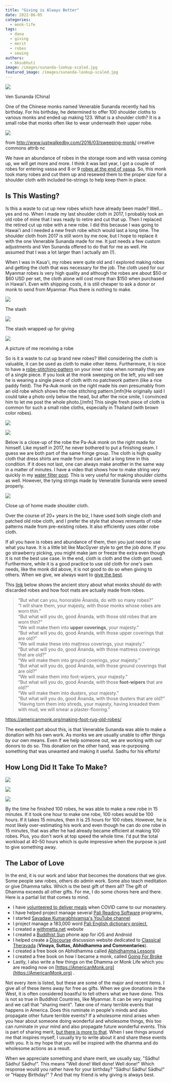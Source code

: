 ```yaml
---
title: "Giving is Always Better"
date: 2022-06-05
categories: 
  - monk-life
tags: 
  - dana
  - giving
  - merit
  - robes
  - sewing
authors: 
  - bksubhuti
image: /images/sunanda-lookup-scaled.jpg
featured_image: /images/sunanda-lookup-scaled.jpg
---
```


![](/images/sunanda-lookup-1024x576.jpg)

Ven Sunanda (China)

One of the Chinese monks named Venerable Sunanda recently had his birthday. For his birthday, he determined to offer 100 shoulder cloths to various monks and ended up making 123. What is a shoulder cloth? It is a small robe that monks often like to wear underneath their upper robe.

![](/images/Sweeping-Monk.jpg)

from http://www.justwalkedby.com/2016/03/sweeping-monk/ creative commons attrib nc

We have an abundance of robes in the storage room and with vassa coming up, we will get more and more. I think it was last year, I got a couple of robes for entering vassa and 8 or 9 [robes at the end of vassa](https://americanmonk.org/how-long-do-monks-robes-last/). So, this monk took many robes and cut them up and resewed them to the proper size for a shoulder cloth with included tie-strings to help keep them in place.

## Is This Wasting?

Is this a waste to cut up new robes which have already been made? Well... yes and no. When I made my last shoulder cloth in 2017, I probably took an old robe of mine that I was ready to retire and cut that up. Then I replaced the retired cut up robe with a new robe. I did this because I was going to Hawai'i and I needed a new fresh robe which would last a long time. The shoulder cloth from 2017 is still worn by me now, but I hope to replace it with the one Venerable Sunanda made for me. It just needs a few custom adjustments and Ven Sunanda offered to do that for me as well. He assumed that I was a lot larger than I actually am (!).

When I was in Kaua'i, my robes were quite old and I explored making robes and getting the cloth that was necessary for the job. The cloth used for our Myanmar robes is very high quality and although the robes are about $50 or $60 USD per set, the cloth alone will cost more than $150 when purchased in Hawai'i. Even with shipping costs, it is still cheaper to ask a donor or monk to send from Myanmar. Plus there is nothing to make.

![](/images/robe-stack-768x1024.jpg)

The stash

![](/images/robe-stack-plastic-768x1024.jpg)

The stash wrapped up for giving

![](/images/robe-giving-768x1024.jpg)

A picture of me receiving a robe

So is it a waste to cut up brand new robes? Well considering the cloth is valuable, it can be used as cloth to make other items. Furthermore, it is nice to have a [robe-stitching-pattern](https://americanmonk.org/buddhist-monks-robes-information/) on your inner robe when normally they are of a single piece. If you look at the monk sweeping on the left, you will see he is wearing a single piece of cloth with no patchwork pattern (like a rice paddy field). The Pa-Auk monk on the right made his own presumably from an old robe which shows the robe stitching pattern.\[mfn\]He originally said I could take a photo only below the head, but after the nice smile, I convinced him to let me post the whole photo.\[/mfn\] This single fresh piece of cloth is common for such a small robe cloths, especially in Thailand (with brown color robes).

![](/images/Sweeping-Monk.jpg)

![](/images/shoulder-robe-rotated.jpg)

Below is a close-up of the robe the Pa-Auk monk on the right made for himself. Like myself in 2017, he never bothered to put a finishing seam. I guess we are both part of the same fringe group. The cloth is high quality cloth that dress shirts are made from and can last a long time in this condition. If it does not last, one can always make another in the same way in a matter of minutes. I have a video that shows how to make string very quickly in my [water filter post](https://americanmonk.org/make-monk-filter-3-minutes/). This is very useful for making shoulder cloths as well. However, the tying strings made by Venerable Sunanda were sewed properly.

![](/images/shoulder-robe-close.png)

Close up of home made shoulder cloth.

Over the course of 20+ years in the biz, I have used both single cloth and patched old robe cloth, and I prefer the style that shows remnants of robe patterns made from pre-existing robes. It also efficiently uses older robe cloth.

If all you have is robes and abundance of them, then you just need to use what you have. It is a little bit like MacGyver style to get the job done. If you go strawberry picking, you might make jam or freeze the extra even though it is not the best use case. In the end, cloth is cloth and the cloth got used. Furthermore, while it is a good practice to use old cloth for one's own needs, like the monk did above, it is not good to do so when giving to others. When we give, we always want to [give the best](https://americanmonk.org/only-the-best-for-buddha/).

This [link](https://americanmonk.org/making-foot-rug-old-robes/) below shows the ancient story about what monks should do with discarded robes and how foot mats are actually made from robes.

> “But what can you, honorable Ānanda, do with so many robes?”  
> “I will share them, your majesty, with those monks whose robes are worn thin.”  
> “But what will you do, good Ānanda, with those old robes that are worn thin?”  
> “We will make them into **upper coverings**, your majesty.”  
> “But what will you do, good Ānanda, with those upper coverings that are old?”  
> “We will make these into mattress coverings, your majesty.”  
> “But what will you do, good Ānanda, with those mattress coverings that are old?”  
> “We will make them into ground coverings, your majesty.”  
> “But what will you do, good Ānanda, with those ground coverings that are old?”  
> “We will make them into foot-wipers, your majesty.”  
> “But what will you do, good Ānanda, with those **foot-wipers** that are old?”  
> “We will make them into dusters, your majesty.”  
> “But what will you do, good Ānanda, with those dusters that are old?”  
> “Having torn them into shreds, your majesty, having kneaded them with mud, we will smear a plaster-flooring.”

https://americanmonk.org/making-foot-rug-old-robes/

The excellent part about this, is that Venerable Sunanda was able to make a donation with his own work. As monks we are usually unable to offer things by our own means. Even if we help someone out, we are working with our donors to do so. This donation on the other hand, was re-purposing something that was unwanted and making it useful. Sadhu for his efforts!

## How Long Did It Take To Make?

![](/images/sewing1.jpg)

![](/images/sewing3.jpg)

![](/images/sewing2.jpg)

By the time he finished 100 robes, he was able to make a new robe in 15 minutes. If it took one hour to make one robe, 100 robes would be 100 hours. If it takes 15 minutes, then it is 25 hours for 100 robes. However, he is most likely over-estimating his work and even though he can do one robe in 15 minutes, that was after he had already became efficient at making 100 robes. Plus, you don't work at top speed the whole time. I'd put the total workload at 40-50 hours which is quite impressive when the purpose is just to give something away.

## The Labor of Love

In the end, it is our work and labor that becomes the donations that we give. Some people sew robes, others do admin work. Some also teach meditation or give Dhamma talks. Which is the best gift of them all? The gift of Dhamma exceeds all other gifts. For me, I do some chores here and there. Here is a partial list that comes to mind.  

- I have [volunteered to deliver meals](https://americanmonk.org/pa-auk-lockdown-3-living-with-covid/) when COVID came to our monastery.
- I have helped project manage several [Pali Reading Software](https://americanmonk.org/tipitaka-pali-projector/) programs,
- I started [Sayadaw Kumarabhivamsa's YouTube channel](https://www.youtube.com/channel/UC6I5SG3hkL4pXTOJh1nP22A)
- I project manage a 183,000 word [Pali English dictionary project](https://www.youtube.com/channel/UCxZN1RE1PNh9wq0h99BcFxQ),
- I created a [withmetta.net](http://withmetta.net) website
- I created a [Buddhist Sun](https://americanmonk.org/buddhist-sun-app/) phone app for iOS and Android
- I helped create a [Discourse](https://www.discourse.org) discussion website dedicated to [Classical Theravada](https://classicaltheravada.org) (**Vinaya, Suttas, Abhidhamma and Commentaries**).
- I created a free book on Abhidhamma called [Abhidhamma Lessons](https://americanmonk.org/abhidhamma-lessons/)
- I created a free book on how I became a monk, called [Going For Broke](https://americanmonk.org/book-going-for-broke/)
- Lastly, I also write a few things on the Dhamma or Monk Life which you are reading now on [https://AmericanMonk.org](https://AmericanMonk.org) .

Not every item is listed, but these are some of the major and recent items. I give all of these items away for free as gifts. When we give donations in the West, it is often considered boastful to tell others what we have done. This is not so true in Buddhist Countries, like Myanmar. It can be very inspiring and we call that "sharing merit". Take one of many terrible events that happens in America. Does this ruminate in people's minds and also propagate other future terrible events? If a wholesome mind arises when you hear about someone doing wonderful and wholesome things, this too can ruminate in your mind and also propagate future wonderful events. This is part of sharing merit, [but there is more to that](https://americanmonk.org/sabbe-satta-all-beings/). When I see things around me that inspires myself, I usually try to write about it and share these events with you. It is my hope that you will be inspired with the dhamma and do wholesome actions as a result.

When we appreciate something and share merit, we usually say, "Sādhu! Sādhu! Sādhu!". This means "Well done! Well done! Well done!" Which response would you rather have for your birthday? "Sādhu! Sādhu! Sādhu!" or "Happy Birthday!" ? And that my friend is why giving is always best.